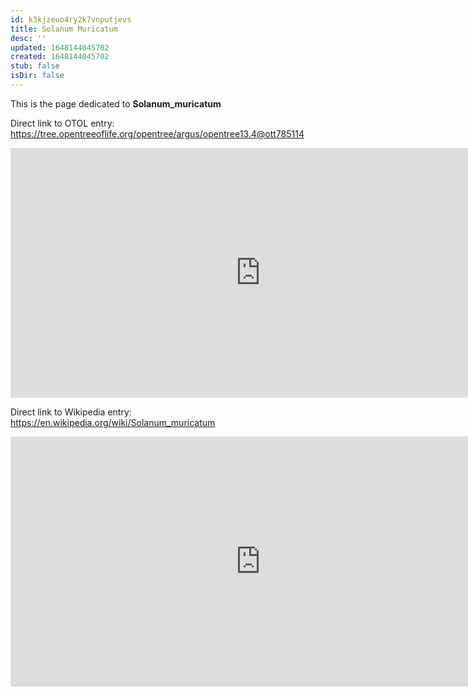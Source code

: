 ```yaml
---
id: k3kjzeuo4ry2k7vnputjevs
title: Solanum Muricatum
desc: ''
updated: 1648144045702
created: 1648144045702
stub: false
isDir: false
---
```

This is the page dedicated to **Solanum_muricatum**


Direct link to OTOL entry: https://tree.opentreeoflife.org/opentree/argus/opentree13.4@ott785114



<html>
    <body>
    <iframe src="https://tree.opentreeoflife.org/opentree/argus/opentree13.4@ott785114"
    width="800" height="400" frameborder="0" allowfullscreen> </iframe>
    </body>
</html>
    


Direct link to Wikipedia entry: https://en.wikipedia.org/wiki/Solanum_muricatum



<html>
    <body>
    <iframe src="https://en.wikipedia.org/wiki/Solanum_muricatum"
    width="800" height="400" frameborder="0" allowfullscreen> </iframe>
    </body>
</html>
    

